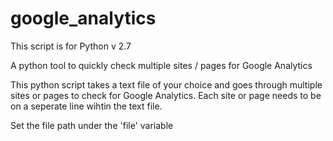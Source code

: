 # google_analytics

This script is for Python v 2.7

A python tool to quickly check multiple sites / pages for Google Analytics

This python script takes a text file of your choice and goes through multiple sites or pages to check for Google Analytics. Each site or page needs to be on a seperate line wihtin the text file.

Set the file path under the 'file' variable
